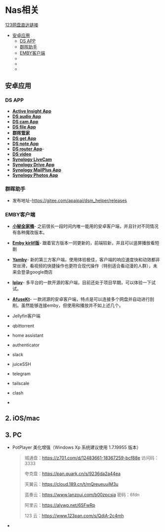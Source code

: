 # Nas相关

[123网盘直达链接](https://www.123pan.com/s/wgO8Vv-xdKP3.html)

- [安卓应用](#安卓应用)
  - [DS APP](#ds-app)
  - [群晖助手](#群晖助手)
  - [EMBY客户端](#emby客户端)
  - []()
  - []()
  - []()


## 安卓应用

### DS APP
- [**Active Insight App**](https://global.synologydownload.com/download/Mobile/Android-ActiveInsight/1.1.0-099/Android-SynologyActiveInsight.1.1.0-99.cn.apk)
- [**DS audio App**](https://global.synologydownload.com/download/Mobile/Android-DSaudio/3.15.4-524/Android-DSaudio.3.15.4-524.cn.apk)
- [**DS cam App**](https://global.synologydownload.com/download/Mobile/Android-DScam/3.8.2-1102/Android-DScam.3.8.2-1102.cn.apk)
- [**DS file App**](https://global.synologydownload.com/download/Mobile/Android-DSfile/4.17.1-588/Android-DSfile.4.17.1-588.cn.apk)
- [**群晖管家**](https://global.synologydownload.com/download/Mobile/Android-DSfinder/2.5.2-449/Android-DSfinder.2.5.2-449.cn.apk)
- [**DS get App**](https://global.synologydownload.com/download/Mobile/Android-DSdownload/1.12.5-172/Android-DSdownload.1.12.5-172.apk)
- [**DS note App**](https://global.synologydownload.com/download/Mobile/Android-DSnote/1.11.7-318/Android-DSnote.1.11.7-318.cn.apk)
- [**DS router App**]()-
- [**DS video**](https://global.synologydownload.com/download/Mobile/Android-DSvideo/3.4.7-328/Android-DSvideo.3.4.7-328.cn.apk)
- [**Synology LiveCam**](https://global.synologydownload.com/download/Mobile/Android-LiveCam/1.1.2-165/Android-LiveCam.1.1.2-165.ww.apk)
- [**Synology Drive App**](https://global.synologydownload.com/download/Mobile/Android-Drive/3.5.1-940/Android-SynologyDrive.3.5.1-940.cn.apk)
- [**Synology MailPlus App**](https://global.synologydownload.com/download/Mobile/Android-DSmail/2.7.0-833/Android-SynologyMailPlus.2.7.0-833.cn.apk)
- [**Synology Photos App**](https://global.synologydownload.com/download/Mobile/Android-Photos/2.0.1-454/Android-SynologyPhotos.2.0.1-454.cn.apk)
   
### 群晖助手
- 发布地址-https://gitee.com/apaipai/dsm_helper/releases

 
### EMBY客户端
- [**小秘全家桶**](https://t.me/EmbyNoisyX/61)- 之前很长一段时间内唯一能用的安卓客户端，并且针对不同情况有各种魔改版本。
- [**Emby kirlif版**](https://t.me/SaltSoupGarage/563)- 跟着官方版本一同更新的，前端较新，并且可以竖屏播放看短剧
- [**Yamby**](https://t.me/yamby_release/6)- 新的第三方客户端，使用体验极佳，客户端的响应速度快和动效都非常丝滑，看视频的快捷操作也更符合现代操作（特别适合看动漫的人群），未来会登录google商店
- [**Iplay**](https://github.com/ourfor/iPlayClient)- 多平台的一款开源的客户端，目前还处于项目早期，可以体验一下试试。
- [**AfuseKt**](https://github.com/AttemptD/AfuseKt-release/releases)- 一款闭源的安卓客户端，特点是可以连接多个网盘并自动进行刮削。虽然能够连接emby，但使用和播放并不如上述几个。

- Jellyfin客户端
- qbittorrent
- home assistant
- authenticator
- slack
- juiceSSH
- telegram
- tailscale
- clash
- 
## 2. iOS/mac
## 3. PC
- PotPlayer 美化增强（Windows Xp 系统建议使用 1.7.19955 版本）

  
    > 城通盘：https://z701.com/d/12483661-18367259-bcf88e 访问码：3333
    >
    > 
    > 夸克盘：https://pan.quark.cn/s/9236da2a44ea
    >
    > 
    > 天翼云：https://cloud.189.cn/t/mQreueuuiM3u
    >
    > 
    > 蓝奏云：https://www.lanzoui.com/b00zpcsja 密码：6fdn
    >
    > 
    > 阿里云：https://alywp.net/6SFwRp
    >
    > 
    > 123 云：https://www.123pan.com/s/QdiA-2c4mh
- 

